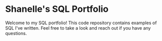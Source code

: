 # Shanelle's SQL Portfolio
Welcome to my SQL portfolio! This code repository contains examples of SQL I've written. Feel free to take a look and reach out if you have any questions.
